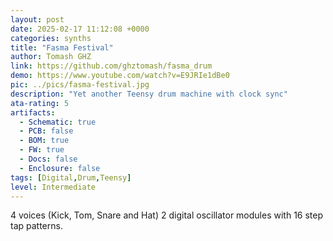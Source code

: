 ```yaml
---
layout: post
date: 2025-02-17 11:12:08 +0000
categories: synths
title: "Fasma Festival"
author: Tomash GHZ
link: https://github.com/ghztomash/fasma_drum
demo: https://www.youtube.com/watch?v=E9JRIe1dBe0
pic: ../pics/fasma-festival.jpg
description: "Yet another Teensy drum machine with clock sync"
ata-rating: 5
artifacts:
  - Schematic: true
  - PCB: false
  - BOM: true
  - FW: true
  - Docs: false
  - Enclosure: false
tags: [Digital,Drum,Teensy]
level: Intermediate
---
```


4 voices (Kick, Tom, Snare and Hat) 2 digital oscillator modules with 16 step tap patterns.
